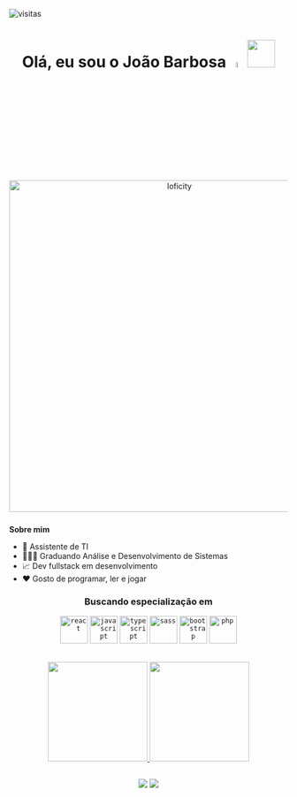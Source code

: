 ![visitas](https://visitor-badge.glitch.me/badge?page_id=JoaoSBarbosa.README.md&left_color=green&right_color=red)
<h1 align="center"> Olá, eu sou o João Barbosa <img src="https://media.giphy.com/media/hvRJCLFzcasrR4ia7z/giphy.gif" width="5%"> <img src="https://cdn.jsdelivr.net/gh/devicons/devicon/icons/github/github-original.svg" height="50"/></h1>

<p align="center">
 <img alt="loficity" width="600px" src="https://user-images.githubusercontent.com/87210017/220505019-e93d3be0-9696-4023-8734-fb16d04b91e4.gif"</img>
</p>

###

**Sobre mim**

- 💼 Assistente de TI</li>
- 👨🏾‍🎓 Graduando Análise e Desenvolvimento de Sistemas
- 📈 Dev fullstack em desenvolvimento
- ❤️ Gosto de programar, ler e jogar

 


<h3 align="center"> Buscando especialização em </h3>
<div align="center" padding="10px" >
 
  <code><img src="https://cdn.jsdelivr.net/gh/devicons/devicon/icons/react/react-original-wordmark.svg" height="50" alt="react"/></code>
  <code><img src="https://cdn.jsdelivr.net/gh/devicons/devicon/icons/javascript/javascript-original.svg" height="50" alt="javascript"/></code>
  <code><img src="https://cdn.jsdelivr.net/gh/devicons/devicon/icons/typescript/typescript-original.svg" height="50"  alt="typescript"/></code>
  <code><img src="https://cdn.jsdelivr.net/gh/devicons/devicon/icons/sass/sass-original.svg" height="50" alt="sass"/></code>
  <code><img src="https://cdn.jsdelivr.net/gh/devicons/devicon/icons/bootstrap/bootstrap-original-wordmark.svg" height="50" alt="bootstrap"/></code>
  <code><img src="https://cdn.jsdelivr.net/gh/devicons/devicon/icons/php/php-original.svg" height="50" alt="php"></code>
  
</div>

##


<div align="center">
  <a href="https://github.com/JoaoSBarbosa">
  <img height="180em" src="https://github-readme-stats.vercel.app/api?username=JoaoSBarbosa&show_icons=true&theme=gotham"/>
  <img height="180em" src="https://github-readme-stats.vercel.app/api/top-langs/?username=JoaoSBarbosa&layout=compact&langs_count=7&theme=gotham"/>
</div>


  
</div>
  
  ##
 
<div align="center"> 
  <a href = "mailto:contato.jsbarbosa@gmail.com"><img src="https://img.shields.io/badge/-Gmail-%23333?style=for-the-badge&logo=gmail&logoColor=white" target="_blank"></a>
  <a href="https://www.linkedin.com/in/joao-da-silva-barbosa" target="_blank"><img src="https://img.shields.io/badge/-LinkedIn-%230077B5?style=for-the-badge&logo=linkedin&logoColor=white" target="_blank"></a> 
</div>
<br/>
